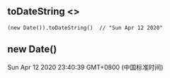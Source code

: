 ## toDateString  <>
```
(new Date()).toDateString()  // "Sun Apr 12 2020"
```

## new Date()
Sun Apr 12 2020 23:40:39 GMT+0800 (中国标准时间)